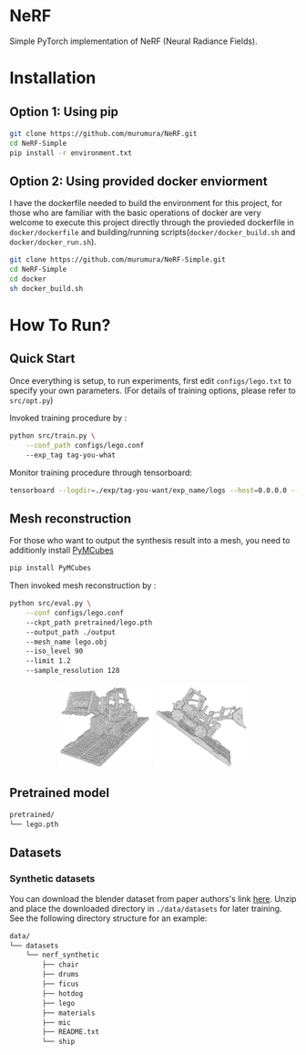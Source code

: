# NeRF
Simple PyTorch implementation of NeRF (Neural Radiance Fields).

# Installation
## Option 1: Using pip
```bash
git clone https://github.com/murumura/NeRF.git
cd NeRF-Simple
pip install -r environment.txt
```
## Option 2: Using provided docker enviorment

I have the dockerfile needed to build the environment for this project, for those who are familiar with the basic operations of docker are very welcome to execute this project directly through the provieded dockerfile in `docker/dockerfile` and building/running scripts(`docker/docker_build.sh` and `docker/docker_run.sh`).
```bash
git clone https://github.com/murumura/NeRF-Simple.git
cd NeRF-Simple
cd docker
sh docker_build.sh
```
# How To Run?
## Quick Start
Once everything is setup, to run experiments, first edit `configs/lego.txt` to specify your own parameters.
(For details of training options, please refer to `src/opt.py`)

Invoked training procedure by :
```bash
python src/train.py \
    --conf_path configs/lego.conf
    --exp_tag tag-you-what
```

Monitor training procedure through tensorboard:

```bash
tensorboard --logdir=./exp/tag-you-want/exp_name/logs --host=0.0.0.0 --port=6006
```

## Mesh reconstruction
For those who want to output the synthesis result  into a mesh, you need to additionly install [PyMCubes](https://github.com/pmneila/PyMCubes)
```bash
pip install PyMCubes
```
Then invoked mesh reconstruction by :
```bash
python src/eval.py \
    --conf configs/lego.conf 
    --ckpt_path pretrained/lego.pth
    --output_path ./output
    --mesh_name lego.obj
    --iso_level 90
    --limit 1.2
    --sample_resolution 128
```
<p align="center" width="100%">
    <img width="33%" src="./data/assets/legomesh1.png"> 
    <img width="33%" src="./data/assets/legomesh2.png"> 
</p>

## Pretrained model
```bash
pretrained/
└── lego.pth
```

## Datasets
### Synthetic datasets 
You can download the blender dataset from paper authors's link [here](https://drive.google.com/file/d/18JxhpWD-4ZmuFKLzKlAw-w5PpzZxXOcG/view?usp=sharing). 
Unzip and place the downloaded directory in `./data/datasets` for later training. See the following directory structure for an example:
```bash
data/
└── datasets
    └── nerf_synthetic
        ├── chair
        ├── drums
        ├── ficus
        ├── hotdog
        ├── lego
        ├── materials
        ├── mic
        ├── README.txt
        └── ship
```
